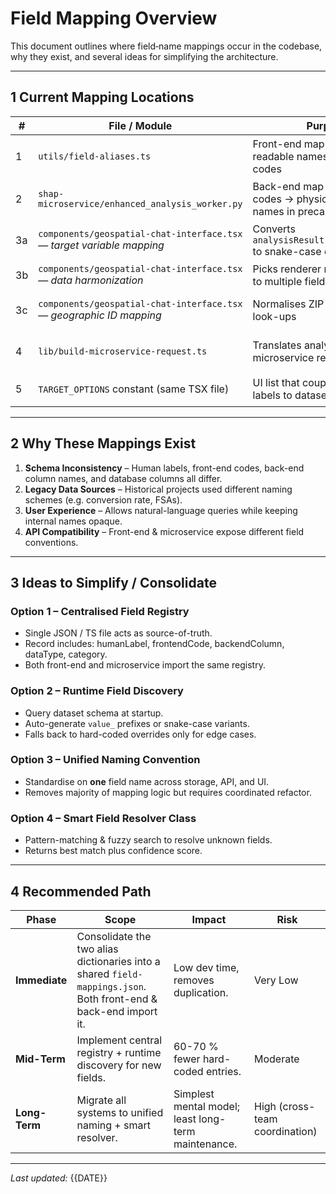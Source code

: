 # Field Mapping Overview

This document outlines where field‐name mappings occur in the codebase, why they exist, and several ideas for simplifying the architecture.

---

## 1  Current Mapping Locations

| # | File / Module | Purpose | Example |
|---|------------------------------|---------------------------------------------------------|-------------------------------------------|
| 1 | `utils/field-aliases.ts` | Front-end map from human-readable names → dataset codes | `"2024 bought nike athletic shoes last 12 mo" → "MP30034A_B"` |
| 2 | `shap-microservice/enhanced_analysis_worker.py` | Back-end map from dataset codes → physical column names in precalculated data | `"MP30034A_B" → "value_MP30034A_B"` |
| 3a | `components/geospatial-chat-interface.tsx` — *target variable mapping* | Converts `analysisResult.targetVariable` to snake-case or alias | `const snakeTarget = FIELD_ALIASES[ tv ] || toSnake(tv)` |
| 3b | `components/geospatial-chat-interface.tsx` — *data harmonization* | Picks renderer metric & mirrors to multiple field names | `record[snakeTarget] = record.value` |
| 3c | `components/geospatial-chat-interface.tsx` — *geographic ID mapping* | Normalises ZIP / ID values for look-ups | `ZIP_CODE` / `ID` → 5-digit upper-case key |
| 4 | `lib/build-microservice-request.ts` | Translates analysis results into microservice request payload | Injects alias / snake-case field names |
| 5 | `TARGET_OPTIONS` constant (same TSX file) | UI list that couples human labels to dataset codes | `{ label: "Nike", value: "MP30034A_B" }` |

---

## 2  Why These Mappings Exist

1. **Schema Inconsistency** – Human labels, front-end codes, back-end column names, and database columns all differ.
2. **Legacy Data Sources** – Historical projects used different naming schemes (e.g. conversion rate, FSAs).
3. **User Experience** – Allows natural-language queries while keeping internal names opaque.
4. **API Compatibility** – Front-end & microservice expose different field conventions.

---

## 3  Ideas to Simplify / Consolidate

### Option 1 – Centralised Field Registry
* Single JSON / TS file acts as source-of-truth.
* Record includes: humanLabel, frontendCode, backendColumn, dataType, category.
* Both front-end and microservice import the same registry.

### Option 2 – Runtime Field Discovery
* Query dataset schema at startup.
* Auto-generate `value_` prefixes or snake-case variants.
* Falls back to hard-coded overrides only for edge cases.

### Option 3 – Unified Naming Convention
* Standardise on **one** field name across storage, API, and UI.
* Removes majority of mapping logic but requires coordinated refactor.

### Option 4 – Smart Field Resolver Class
* Pattern-matching & fuzzy search to resolve unknown fields.
* Returns best match plus confidence score.

---

## 4  Recommended Path

| Phase | Scope | Impact | Risk |
|-------|-------|--------|------|
| **Immediate** | Consolidate the two alias dictionaries into a shared `field-mappings.json`. Both front-end & back-end import it. | Low dev time, removes duplication. | Very Low |
| **Mid-Term** | Implement central registry + runtime discovery for new fields. | 60-70 % fewer hard-coded entries. | Moderate |
| **Long-Term** | Migrate all systems to unified naming + smart resolver. | Simplest mental model; least long-term maintenance. | High (cross-team coordination) |

---

*Last updated:* {{DATE}} 
